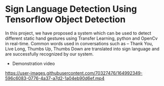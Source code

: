 # Sign Language Detection Using Tensorflow Object Detection

In this project, we have proposed a system which can be used to detect different static hand gestures using Transfer Learning, python and OpenCv in real-time. Common  words used in conversations such as – Thank You, Live Long, Thumbs Up, Thumbs Down are translated into sign language and are successfully recognized by our system.

- Demonstration video



https://user-images.githubusercontent.com/70327476/164992349-596c6083-0776-4a37-a7d2-1a04eb90d6ef.mp4

